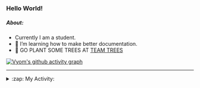 ### Hello World!

##### About:
- Currently I am a student.
- 🌱 I’m learning how to make better documentation.
- 🌱 GO PLANT SOME TREES AT [TEAM TREES](https://teamtrees.org/)

[![Vyom's github activity graph](https://activity-graph.herokuapp.com/graph?username=Vyvy-vi)](https://github.com/ashutosh00710/github-readme-activity-graph)

---
<details>
  <summary>:zap: My Activity:</summary>
  
<!--START_SECTION:waka-->
![Code Time](http://img.shields.io/badge/Code%20Time-877%20hrs%2044%20mins-blue)

**I'm a Night 🦉** 

```text
🌞 Morning    94 commits     ██░░░░░░░░░░░░░░░░░░░░░░░   10.42% 
🌆 Daytime    230 commits    ██████░░░░░░░░░░░░░░░░░░░   25.5% 
🌃 Evening    296 commits    ████████░░░░░░░░░░░░░░░░░   32.82% 
🌙 Night      282 commits    ███████░░░░░░░░░░░░░░░░░░   31.26%

```
📅 **I'm Most Productive on Sunday** 

```text
Monday       123 commits    ███░░░░░░░░░░░░░░░░░░░░░░   13.64% 
Tuesday      134 commits    ███░░░░░░░░░░░░░░░░░░░░░░   14.86% 
Wednesday    107 commits    ███░░░░░░░░░░░░░░░░░░░░░░   11.86% 
Thursday     113 commits    ███░░░░░░░░░░░░░░░░░░░░░░   12.53% 
Friday       123 commits    ███░░░░░░░░░░░░░░░░░░░░░░   13.64% 
Saturday     87 commits     ██░░░░░░░░░░░░░░░░░░░░░░░   9.65% 
Sunday       215 commits    ██████░░░░░░░░░░░░░░░░░░░   23.84%

```


📊 **This Week I Spent My Time On** 

```text
🔥 Editors: 
VS Code                  6 hrs 41 mins       █████████████████████████   100.0%

🐱‍💻 Projects: 
CSF                      6 hrs 37 mins       ████████████████████████░   98.9% 
file-utils               4 mins              ░░░░░░░░░░░░░░░░░░░░░░░░░   1.1%

```


 Last Updated on 10/09/2022 12:05:41 UTC
<!--END_SECTION:waka-->
</details>
